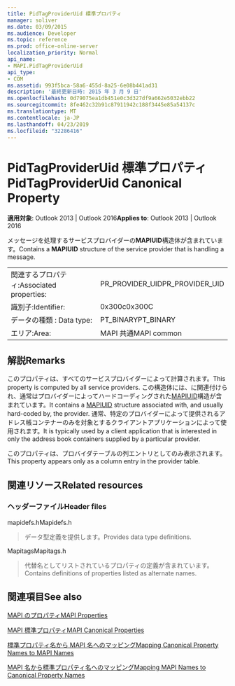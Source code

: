 ```yaml
---
title: PidTagProviderUid 標準プロパティ
manager: soliver
ms.date: 03/09/2015
ms.audience: Developer
ms.topic: reference
ms.prod: office-online-server
localization_priority: Normal
api_name:
- MAPI.PidTagProviderUid
api_type:
- COM
ms.assetid: 993f5bca-58a6-455d-8a25-6e08b441ad31
description: '最終更新日時: 2015 年 3 月 9 日'
ms.openlocfilehash: 0d79075ea1db451e0c3d327df9a662e5032ebb22
ms.sourcegitcommit: 8fe462c32b91c87911942c188f3445e85a54137c
ms.translationtype: MT
ms.contentlocale: ja-JP
ms.lasthandoff: 04/23/2019
ms.locfileid: "32286416"
---
```

# <a name="pidtagprovideruid-canonical-property"></a><span data-ttu-id="7b848-103">PidTagProviderUid 標準プロパティ</span><span class="sxs-lookup"><span data-stu-id="7b848-103">PidTagProviderUid Canonical Property</span></span>

  
  
<span data-ttu-id="7b848-104">**適用対象**: Outlook 2013 | Outlook 2016</span><span class="sxs-lookup"><span data-stu-id="7b848-104">**Applies to**: Outlook 2013 | Outlook 2016</span></span> 
  
<span data-ttu-id="7b848-105">メッセージを処理するサービスプロバイダーの**MAPIUID**構造体が含まれています。</span><span class="sxs-lookup"><span data-stu-id="7b848-105">Contains a **MAPIUID** structure of the service provider that is handling a message.</span></span> 
  
|||
|:-----|:-----|
|<span data-ttu-id="7b848-106">関連するプロパティ:</span><span class="sxs-lookup"><span data-stu-id="7b848-106">Associated properties:</span></span>  <br/> |<span data-ttu-id="7b848-107">PR_PROVIDER_UID</span><span class="sxs-lookup"><span data-stu-id="7b848-107">PR_PROVIDER_UID</span></span>  <br/> |
|<span data-ttu-id="7b848-108">識別子:</span><span class="sxs-lookup"><span data-stu-id="7b848-108">Identifier:</span></span>  <br/> |<span data-ttu-id="7b848-109">0x300c</span><span class="sxs-lookup"><span data-stu-id="7b848-109">0x300C</span></span>  <br/> |
|<span data-ttu-id="7b848-110">データの種類 : </span><span class="sxs-lookup"><span data-stu-id="7b848-110">Data type:</span></span>  <br/> |<span data-ttu-id="7b848-111">PT_BINARY</span><span class="sxs-lookup"><span data-stu-id="7b848-111">PT_BINARY</span></span>  <br/> |
|<span data-ttu-id="7b848-112">エリア:</span><span class="sxs-lookup"><span data-stu-id="7b848-112">Area:</span></span>  <br/> |<span data-ttu-id="7b848-113">MAPI 共通</span><span class="sxs-lookup"><span data-stu-id="7b848-113">MAPI common</span></span>  <br/> |
   
## <a name="remarks"></a><span data-ttu-id="7b848-114">解説</span><span class="sxs-lookup"><span data-stu-id="7b848-114">Remarks</span></span>

<span data-ttu-id="7b848-115">このプロパティは、すべてのサービスプロバイダーによって計算されます。</span><span class="sxs-lookup"><span data-stu-id="7b848-115">This property is computed by all service providers.</span></span> <span data-ttu-id="7b848-116">この構造体には、に関連付けられ、通常はプロバイダーによってハードコーディングされた[MAPIUID](mapiuid.md)構造が含まれています。</span><span class="sxs-lookup"><span data-stu-id="7b848-116">It contains a [MAPIUID](mapiuid.md) structure associated with, and usually hard-coded by, the provider.</span></span> <span data-ttu-id="7b848-117">通常、特定のプロバイダーによって提供されるアドレス帳コンテナーのみを対象とするクライアントアプリケーションによって使用されます。</span><span class="sxs-lookup"><span data-stu-id="7b848-117">It is typically used by a client application that is interested in only the address book containers supplied by a particular provider.</span></span> 
  
<span data-ttu-id="7b848-118">このプロパティは、プロバイダテーブルの列エントリとしてのみ表示されます。</span><span class="sxs-lookup"><span data-stu-id="7b848-118">This property appears only as a column entry in the provider table.</span></span>
  
## <a name="related-resources"></a><span data-ttu-id="7b848-119">関連リソース</span><span class="sxs-lookup"><span data-stu-id="7b848-119">Related resources</span></span>

### <a name="header-files"></a><span data-ttu-id="7b848-120">ヘッダーファイル</span><span class="sxs-lookup"><span data-stu-id="7b848-120">Header files</span></span>

<span data-ttu-id="7b848-121">mapidefs.h</span><span class="sxs-lookup"><span data-stu-id="7b848-121">Mapidefs.h</span></span>
  
> <span data-ttu-id="7b848-122">データ型定義を提供します。</span><span class="sxs-lookup"><span data-stu-id="7b848-122">Provides data type definitions.</span></span>
    
<span data-ttu-id="7b848-123">Mapitags</span><span class="sxs-lookup"><span data-stu-id="7b848-123">Mapitags.h</span></span>
  
> <span data-ttu-id="7b848-124">代替名としてリストされているプロパティの定義が含まれています。</span><span class="sxs-lookup"><span data-stu-id="7b848-124">Contains definitions of properties listed as alternate names.</span></span>
    
## <a name="see-also"></a><span data-ttu-id="7b848-125">関連項目</span><span class="sxs-lookup"><span data-stu-id="7b848-125">See also</span></span>



[<span data-ttu-id="7b848-126">MAPI のプロパティ</span><span class="sxs-lookup"><span data-stu-id="7b848-126">MAPI Properties</span></span>](mapi-properties.md)
  
[<span data-ttu-id="7b848-127">MAPI 標準プロパティ</span><span class="sxs-lookup"><span data-stu-id="7b848-127">MAPI Canonical Properties</span></span>](mapi-canonical-properties.md)
  
[<span data-ttu-id="7b848-128">標準プロパティ名から MAPI 名へのマッピング</span><span class="sxs-lookup"><span data-stu-id="7b848-128">Mapping Canonical Property Names to MAPI Names</span></span>](mapping-canonical-property-names-to-mapi-names.md)
  
[<span data-ttu-id="7b848-129">MAPI 名から標準プロパティ名へのマッピング</span><span class="sxs-lookup"><span data-stu-id="7b848-129">Mapping MAPI Names to Canonical Property Names</span></span>](mapping-mapi-names-to-canonical-property-names.md)

